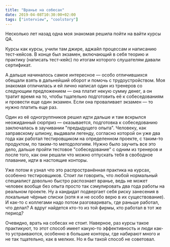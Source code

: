 ```yaml
---
title: "Вранье на собесах"
date: 2019-04-08T10:30:00+02:00
tags: ["interview", "coolstory"]
---
```


Несколько лет назад одна моя знакомая решила пойти на вайти курсы QA. 

Курсы как курсы, учили там джире, аджайл процессам и написанию тест-кейсов. В конце был экзамен, включающий в себя теорию и практику (написать тест-кейс) по итогам которого слушателям давали сертификат.

А дальше начиналось самое интересное — особо отличившихся обещали взять в дальнейший оборот и помочь с трудоустройством. Моя знакомая отличилась и ей лично написал один из тренеров со следующим предложением — она платит некую сумму денег, а он тратит время на то, чтобы тщательно подготовить её к собеседованиям и провести еще один экзамен. Если она проваливает экзамен — то нужно платить еще раз.

Один из её одногруппников решил идти дальше и там вскрылся неожиданный сюрприз — оказывается, подготовка к собеседованию заключалась в заучивании "предыдущего опыта". Человеку, как заправскому шпиону, выдавали легенду, согласно которой он уже два года как работал тестировщиком на определенном проекте, с таким-то продуктом, по таким-то методологиям. Нужно было заучить все это дело, дальше пройти тестовое "собеседование" с одним из тренеров и после того, как они решали что можно отпускать тебя в свободное плавание, идти в настоящие конторы. 

Уже потом я узнал что это распространённая практика на курсах, особенно тестировщиков. Стоит ли говорить, что любой нормальный специалист довольно быстро распознает вранье, ведь не может человек вообще без опыта просто так сэмулировать два года работы на реальном проекте.  Ну а кандидат подвергает себя риску занесения в локальные чёрные списки (хотя я и не особо верю в их существование). И как-то с коллегами надо потом разговаривать, где раньше работал, что делал? А вдруг найдется кто-то из той фирмы, кто работал в тот же период? 

Очевидно, врать на собесах не стоит. Наверное, раз курсы такое практикуют, то этот способ имеет какую-то эффективность и люди как-то устраиваются, особенно в большие конторы, где набирают много и не так тщательно, как в мелких. Но я бы такой способ не советовал.